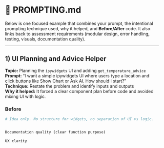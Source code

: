 # 📒 PROMPTING.md

Below is one focused example that combines your prompt, the intentional prompting technique used, why it helped, and **Before/After** code. It also links back to assessment requirements (modular design, error handling, testing, visuals, documentation quality).

---

## 1) UI Planning and Advice Helper

**Topic:** Planning the `ipywidgets` UI and adding `get_temperature_advice`  
**Prompt:** “I want a simple ipywidgets UI where users type a location and click buttons like Show Chart or Ask AI. How should I start?”  
**Technique:** Restate the problem and identify inputs and outputs  
**Why it helped:** It forced a clear component plan before code and avoided mixing UI with logic.

### Before
```python
# Idea only. No structure for widgets, no separation of UI vs logic.


Documentation quality (clear function purpose)

UX clarity
